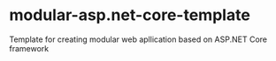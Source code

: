 # modular-asp.net-core-template
Template for creating modular web apllication based on ASP.NET Core framework
